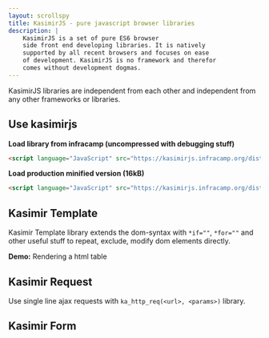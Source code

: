 ```yaml
---
layout: scrollspy
title: KasimirJS - pure javascript browser libraries
description: |
    KasimirJS is a set of pure ES6 browser
    side front end developing libraries. It is natively
    supported by all recent browsers and focuses on ease
    of development. KasimirJS is no framework and therefor
    comes without development dogmas.    
---
```


KasimirJS libraries are independent from each other and 
independent from any other frameworks or libraries.

## Use kasimirjs

**Load library from infracamp (uncompressed with debugging stuff)**

```html
<script language="JavaScript" src="https://kasimirjs.infracamp.org/dist/v1/kasmirjs.full.js"></script>
```

**Load production minified version (16kB)**
```html
<script language="JavaScript" src="https://kasimirjs.infracamp.org/dist/v1/kasmirjs.full-min.js"></script>
```


## Kasimir Template

Kasimir Template library extends the dom-syntax with `*if=""`, `*for=""` and other
useful stuff to repeat, exclude, modify dom elements directly.

**Demo:** Rendering a html table

<template is="ka-include" src="/ka-demo/tpl-table.html" auto></template>


## Kasimir Request

Use single line ajax requests with `ka_http_req(<url>, <params>)` library.

<template is="ka-include" src="/ka-demo/req-base.html" auto></template>

## Kasimir Form



<template is="ka-include" src="/ka-demo/form-base.html" auto></template>